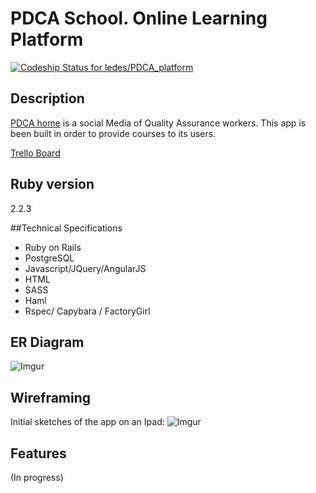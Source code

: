 # PDCA School. Online Learning Platform
[ ![Codeship Status for ledes/PDCA_platform](https://codeship.com/projects/00072460-6152-0133-9cd6-066368b87f16/status?branch=master)](https://codeship.com/projects/112460)

## Description
[PDCA home](http://www.pdcahome.com) is a social Media of Quality Assurance workers.
This app is been built in order to provide courses to its users.

[Trello Board](https://trello.com/b/M455JKQp/pdca-platform)

## Ruby version

2.2.3

##Technical Specifications

* Ruby on Rails
* PostgreSQL
* Javascript/JQuery/AngularJS
* HTML
* SASS
* Haml
* Rspec/ Capybara / FactoryGirl

## ER Diagram


![Imgur](http://i.imgur.com/03GDjig.png)

## Wireframing

Initial sketches of the app on an Ipad:
![Imgur](http://cdn.makeagif.com/media/12-03-2015/9e25jc.gif)

## Features
(In progress)

